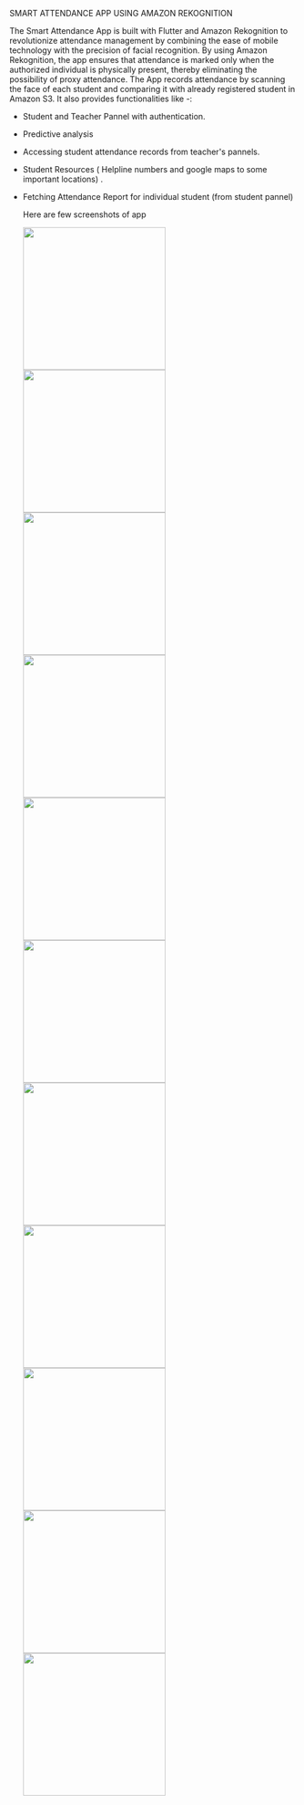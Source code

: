 SMART ATTENDANCE APP USING AMAZON REKOGNITION

The Smart Attendance App is built with Flutter and  Amazon Rekognition  to revolutionize attendance management by combining the ease of mobile technology with the precision of facial recognition. By using Amazon Rekognition, the app ensures that attendance is marked only when the authorized individual is physically present, thereby eliminating the possibility of proxy attendance. The App records attendance by scanning the face of each student and comparing it with already registered student in Amazon S3. It also provides functionalities like -:

- Student and Teacher Pannel with authentication.
- Predictive analysis
- Accessing student attendance records from teacher's pannels.
- Student Resources ( Helpline numbers and google maps to some important locations) .
- Fetching Attendance Report for individual student (from student pannel)

  Here are few screenshots of app
  
  <img src="https://github.com/sam6coder/smartattendance/assets/91368583/3cb4ac04-1793-421d-98e5-e468f1655fd2" width="250">
  <img src="https://github.com/sam6coder/smartattendance/assets/91368583/9de40831-3e0b-444e-81a0-f2eb6efc9b7d" width="250">
  <img src="https://github.com/sam6coder/smartattendance/assets/91368583/1876913e-4a58-4215-87fa-3c301476cb19" width="250">
  <img src="https://github.com/sam6coder/smartattendance/assets/91368583/797b5fc0-545b-4c66-ab24-6b8556f8b853" width="250">
  <img src="https://github.com/sam6coder/smartattendance/assets/91368583/4945b99d-934c-4a30-a4cb-898efb502261" width="250">
  <img src="https://github.com/sam6coder/smartattendance/assets/91368583/81444c5a-217b-4a15-b1c9-8358dc3e4267" width="250">
  <img src="https://github.com/sam6coder/smartattendance/assets/91368583/b34f76a2-7724-41a2-a430-8ac9d1ab4543" width="250">
  <img src="https://github.com/sam6coder/smartattendance/assets/91368583/78617903-76f2-43ef-ac76-d44514f5c196" width="250">
  <img src="https://github.com/sam6coder/smartattendance/assets/91368583/d5ad3955-cd79-4fd1-be0b-b4676957595b" width="250">
  <img src="https://github.com/sam6coder/smartattendance/assets/91368583/7a610cf5-36fa-40d6-9822-e40440e1da4b" width="250">
  <img src="https://github.com/sam6coder/smartattendance/assets/91368583/4f5d8199-3f4d-4d04-82cb-646e8c9e2a8f" width="250">
